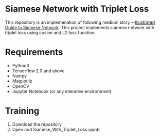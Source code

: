 # Siamese Network with Triplet Loss

This repository is an implemenation of following medium story --[Illustrated Guide to Siamese Network](https://medium.com/@pranjalg2308/illustrated-guide-to-siamese-network-3939da1b0c9d). 
This project implements siamese network with triplet loss using cosine and L2 loss function. 

# Requirements

  - Python3 
  - Tensorflow 2.0 and above
  - Numpy
  - Matplotlib
  - OpenCV
  - Jupyter Notebook (or any interative environment)

# Training

  1. Download the repository
  2. Open and Siamese_With_Triplet_Loss.ipynb
  